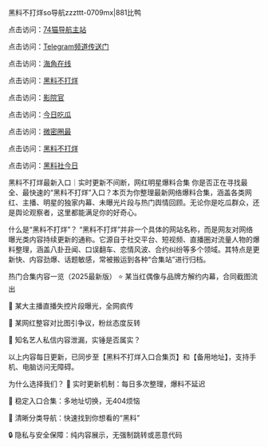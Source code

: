 黑料不打烊so导航zzzttt-0709mx|881比鸭

点击访问：<a href="https://74mao.com/">74猫导航主站</a>

点击访问：<a href="https://74mao.com/">Telegram频道传送门</a>

点击访问：<a href="https://heiliao5s28gk.pages.dev ">海角在线</a>

点击访问：<a href="https://heiliaoxrq8i9.pages.dev">黑料不打烊</a>

点击访问：<a href="https://heiliao9wsbg3.pages.dev ">影院官</a>

点击访问：<a href="https://heiliaoryrhyu.pages.dev">今日吃瓜</a>

点击访问：<a href="https://heiliaox6jgh3.pages.dev">微密圈最</a>

点击访问：<a href="https://heiliaokof3cy.pages.dev">黑料不打烊</a>

点击访问：<a href="https://heiliaotlyq53.pages.dev">黑料社今日</a>

黑料不打烊最新入口｜实时更新不间断，网红明星爆料合集
你是否正在寻找最全、最快速的“黑料不打烊”入口？本页为你整理最新网络爆料合集，涵盖各类网红、主播、明星的独家内幕、未曝光片段与热门舆情回顾。无论你是吃瓜群众，还是舆论观察者，这里都能满足你的好奇心。

什么是“黑料不打烊”？
“黑料不打烊”并非一个具体的网站名称，而是网友对网络曝光类内容持续更新的通称。它源自于社交平台、短视频、直播圈对流量人物的爆料整理，涵盖八卦丑闻、口误翻车、恋情风波、合约纠纷等多个领域。其特点是更新快、内容劲爆、话题敏感，常被搬运到各种“合集站”进行归档。

热门合集内容一览（2025最新版）
⭐ 某当红偶像与品牌方解约内幕，合同截图流出

🎥 某大主播直播失控片段曝光，全网疯传

📸 某网红整容对比图引争议，粉丝态度反转

💬 知名艺人私信内容泄漏，实锤是否属实？

以上内容每日更新，已同步至【黑料不打烊入口合集页】和【备用地址】，支持手机、电脑访问无障碍。

为什么选择我们？
🔄 实时更新机制：每日多次整理，爆料不延迟

🔗 稳定入口合集：多地址切换，无404烦恼

🧭 清晰分类导航：快速找到你想看的“黑料”

🔒 隐私与安全保障：纯内容展示，无强制跳转或恶意代码
